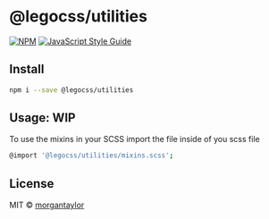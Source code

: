 # @legocss/utilities

[![NPM](https://img.shields.io/npm/v/@legocss/utilities.svg)](https://www.npmjs.com/package/@legocss/utilities) [![JavaScript Style Guide](https://img.shields.io/badge/code_style-standard-brightgreen.svg)](https://standardjs.com)

## Install

```bash
npm i --save @legocss/utilities
```

## Usage: WIP

To use the mixins in your SCSS import the file inside of you scss file

```bash
@import '@legocss/utilities/mixins.scss';
```

## License

MIT © [morgantaylor](https://github.com/morgantaylor)
